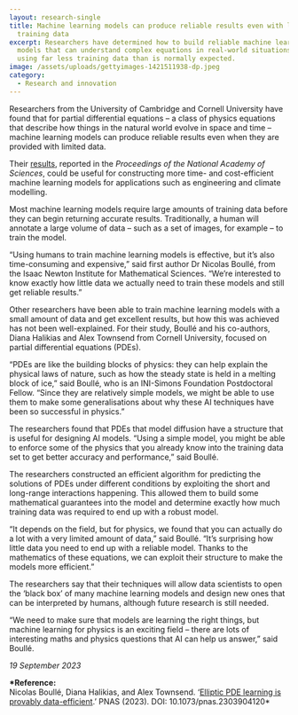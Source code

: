 ```yaml
---
layout: research-single
title: Machine learning models can produce reliable results even with limited
  training data
excerpt: Researchers have determined how to build reliable machine learning
  models that can understand complex equations in real-world situations while
  using far less training data than is normally expected.
image: /assets/uploads/gettyimages-1421511938-dp.jpeg
category: 
  - Research and innovation
---
```

Researchers from the University of Cambridge and Cornell University have found that for partial differential equations – a class of physics equations that describe how things in the natural world evolve in space and time – machine learning models can produce reliable results even when they are provided with limited data.

Their [results](https://www.pnas.org/doi/10.1073/pnas.2303904120), reported in the *Proceedings of the National Academy of Sciences*, could be useful for constructing more time- and cost-efficient machine learning models for applications such as engineering and climate modelling.

Most machine learning models require large amounts of training data before they can begin returning accurate results. Traditionally, a human will annotate a large volume of data – such as a set of images, for example – to train the model.

“Using humans to train machine learning models is effective, but it’s also time-consuming and expensive,” said first author Dr Nicolas Boullé, from the Isaac Newton Institute for Mathematical Sciences. “We’re interested to know exactly how little data we actually need to train these models and still get reliable results.”

Other researchers have been able to train machine learning models with a small amount of data and get excellent results, but how this was achieved has not been well-explained. For their study, Boullé and his co-authors, Diana Halikias and Alex Townsend from Cornell University, focused on partial differential equations (PDEs).

“PDEs are like the building blocks of physics: they can help explain the physical laws of nature, such as how the steady state is held in a melting block of ice,” said Boullé, who is an INI-Simons Foundation Postdoctoral Fellow. “Since they are relatively simple models, we might be able to use them to make some generalisations about why these AI techniques have been so successful in physics.”

The researchers found that PDEs that model diffusion have a structure that is useful for designing AI models. “Using a simple model, you might be able to enforce some of the physics that you already know into the training data set to get better accuracy and performance,” said Boullé.

The researchers constructed an efficient algorithm for predicting the solutions of PDEs under different conditions by exploiting the short and long-range interactions happening. This allowed them to build some mathematical guarantees into the model and determine exactly how much training data was required to end up with a robust model.

“It depends on the field, but for physics, we found that you can actually do a lot with a very limited amount of data,” said Boullé. “It’s surprising how little data you need to end up with a reliable model. Thanks to the mathematics of these equations, we can exploit their structure to make the models more efficient.”

The researchers say that their techniques will allow data scientists to open the ‘black box’ of many machine learning models and design new ones that can be interpreted by humans, although future research is still needed.

“We need to make sure that models are learning the right things, but machine learning for physics is an exciting field – there are lots of interesting maths and physics questions that AI can help us answer,” said Boullé.

*19 September 2023*

**\*Reference:**\
Nicolas Boullé, Diana Halikias, and Alex Townsend. ‘[Elliptic PDE learning is provably data-efficient](https://www.pnas.org/doi/10.1073/pnas.2303904120).’ PNAS (2023). DOI: 10.1073/pnas.2303904120*
